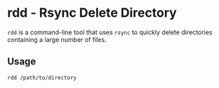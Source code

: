 # rdd - Rsync Delete Directory

`rdd` is a command-line tool that uses `rsync` to quickly delete directories containing a large number of files.

## Usage

```bash
rdd /path/to/directory
```
